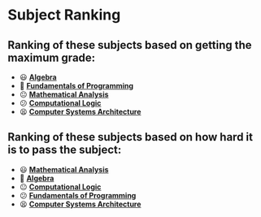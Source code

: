 # Subject Ranking

## Ranking of these subjects based on getting the maximum grade:

- 😃 [**Algebra**](Algebra/)
- 🙂 [**Fundamentals of Programming**](Fundamentals%20of%20Programming/)
- 😐 [**Mathematical Analysis**](Mathematical%20Analysis/)
- 😕 [**Computational Logic**](Computational%20Logic/)
- 😫 [**Computer Systems Architecture**](Computer%20Systems%20Architecture/)

## Ranking of these subjects based on how hard it is to pass the subject:

- 😃 [**Mathematical Analysis**](Mathematical%20Analysis/)
- 🙂 [**Algebra**](Algebra/)
- 😐 [**Computational Logic**](Computational%20Logic/)
- 😕 [**Fundamentals of Programming**](Fundamentals%20of%20Programming/)
- 😫 [**Computer Systems Architecture**](Computer%20Systems%20Architecture/)
